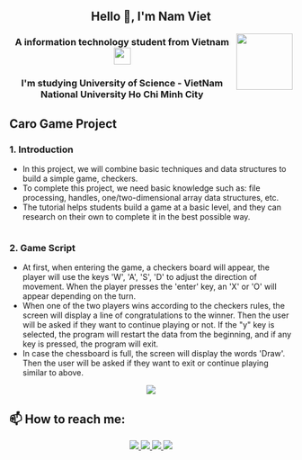 <!-- <img align="left" width="400" src="https://github.githubassets.com/images/modules/profile/profile-first-repo.svg" /> -->

<!-- <img align="right" width="64" src="https://img.icons8.com/color/48/vietnam-circular.png" /> -->

<h2 align="center">Hello 👋, I'm Nam Viet </h2>
<p align="center">
  <img align="right" width="100" src="https://github.com/user-attachments/assets/7c21b3e3-39a0-4887-88a1-dfc34ccb5d21" />
  <h3 align="center">A information technology student from Vietnam 
    <img width="30" src="https://img.icons8.com/?size=100&id=60257&format=png&color=000000"/> 
  </h3>
  <h3 align="center">I'm studying University of Science - VietNam National University Ho Chi Minh City </h3>
</p>

## Caro Game Project
### 1. Introduction
- In this project, we will combine basic techniques and data structures to build a simple game, checkers.
- To complete this project, we need basic knowledge such as: file processing, handles, one/two-dimensional array data structures, etc.
- The tutorial helps students build a game at a basic level, and they can research on their own to complete it in the best possible way.

<p align="center">
  <img scr="https://github.com/user-attachments/assets/b3b004a6-df1a-4165-99ce-cf337c86c965"/>
</p>

### 2. Game Script
- At first, when entering the game, a checkers board will appear, the player will use the keys 'W', 'A', 'S', 'D' to adjust the direction of movement. When the player presses the 'enter' key, an 'X' or 'O' will appear depending on the turn.
- When one of the two players wins according to the checkers rules, the screen will display a line of congratulations to the winner. Then the user will be asked if they want to continue playing or not. If the "y" key is selected, the program will restart the data from the beginning, and if any key is pressed, the program will exit.
- In case the chessboard is full, the screen will display the words 'Draw'. Then the user will be asked if they want to exit or continue playing similar to above.
<p align="center">
  <img src="https://github.com/user-attachments/assets/e830635c-b37e-4f6e-ac3a-f84e918fa09b"/>
</p>

## 📫 How to reach me:

<p align="center">
  <a href="https://www.linkedin.com/in/vi%E1%BB%87t-b%C3%B9i-nam-0a4176293?utm_source=share&utm_campaign=share_via&utm_content=profile&utm_medium=ios_app" target="_blank">
    <img src="https://img.icons8.com/fluent/48/000000/linkedin.png"/>
  </a>
  <a href="https://www.facebook.com/viet.buinam05" alt="Facebook">
    <img src="https://img.icons8.com/fluent/48/000000/facebook-new.png" target="_blank" />
  </a> 
  <a href="https://github.com/namviet1507" alt="Github">
    <img src="https://img.icons8.com/fluent/48/000000/github.png"/>
  </a> 
  <a href="mailto:buinamviet15705@gmail.com" alt="Email">
    <img src="https://img.icons8.com/fluent/48/000000/mailing.png"/>
  </a>
</p>
